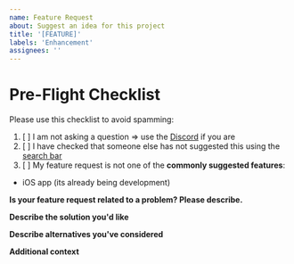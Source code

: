 ```yaml
---
name: Feature Request
about: Suggest an idea for this project
title: '[FEATURE]'
labels: 'Enhancement'
assignees: ''
---
```


# Pre-Flight Checklist
Please use this checklist to avoid spamming:

1. [ ] I am not asking a question => use the [Discord](https://discord.gg/qDqTzvj4SH) if you are
2. [ ] I have checked that someone else has not suggested this using the [search bar](https://github.com/OhMyGuus/BetterCrewLink/issues?q=is%3Aissue)
3. [ ] My feature request is not one of the **commonly suggested features**:
- iOS app (its already being development)

**Is your feature request related to a problem? Please describe.**
<!-- A clear and concise description of what the problem is. Ex. I'm always frustrated when [...] -->

**Describe the solution you'd like**
<!-- A clear and concise description of what you want to happen. -->

**Describe alternatives you've considered**
<!-- A clear and concise description of any alternative solutions or features you've considered. -->

**Additional context**
<!-- Add any other context or screenshots about the feature request here. -->
